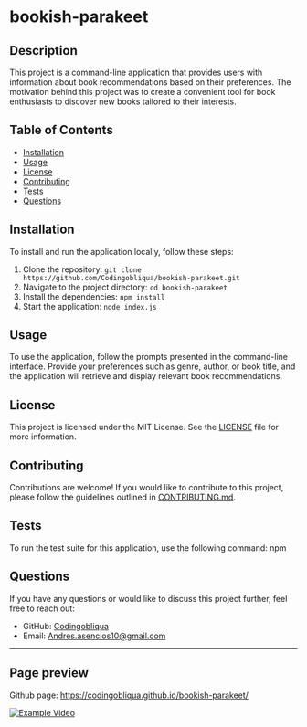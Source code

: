# bookish-parakeet

## Description

This project is a command-line application that provides users with information about book recommendations based on their preferences. The motivation behind this project was to create a convenient tool for book enthusiasts to discover new books tailored to their interests.

## Table of Contents

- [Installation](#installation)
- [Usage](#usage)
- [License](#license)
- [Contributing](#contributing)
- [Tests](#tests)
- [Questions](#questions)

## Installation

To install and run the application locally, follow these steps:

1. Clone the repository: `git clone https://github.com/Codingobliqua/bookish-parakeet.git`
2. Navigate to the project directory: `cd bookish-parakeet`
3. Install the dependencies: `npm install`
4. Start the application: `node index.js`

## Usage

To use the application, follow the prompts presented in the command-line interface. Provide your preferences such as genre, author, or book title, and the application will retrieve and display relevant book recommendations.

## License

This project is licensed under the MIT License. See the [LICENSE](LICENSE) file for more information.

## Contributing

Contributions are welcome! If you would like to contribute to this project, please follow the guidelines outlined in [CONTRIBUTING.md](CONTRIBUTING.md).

## Tests

To run the test suite for this application, use the following command:
npm 
## Questions

If you have any questions or would like to discuss this project further, feel free to reach out:

- GitHub: [Codingobliqua](https://github.com/Codingobliqua)
- Email: Andres.asencios10@gmail.com

---
## Page preview 

Github page: https://codingobliqua.github.io/bookish-parakeet/

[![Example Video](https://drive.google.com/uc?export=download&id=17pgRBh8HBydlMVhqAAoVmjidEqTwYrBM)](https://drive.google.com/file/d/17pgRBh8HBydlMVhqAAoVmjidEqTwYrBM/view)